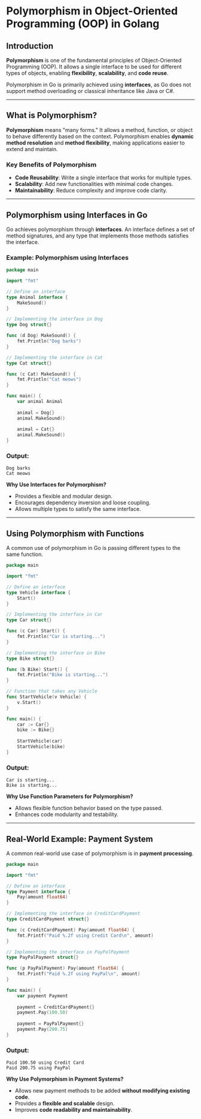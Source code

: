 # Polymorphism in Object-Oriented Programming (OOP) in Golang

## Introduction

**Polymorphism** is one of the fundamental principles of Object-Oriented Programming (OOP). It allows a single interface to be used for different types of objects, enabling **flexibility**, **scalability**, and **code reuse**.

Polymorphism in Go is primarily achieved using **interfaces**, as Go does not support method overloading or classical inheritance like Java or C#.

---

## **What is Polymorphism?**

**Polymorphism** means "many forms." It allows a method, function, or object to behave differently based on the context. Polymorphism enables **dynamic method resolution** and **method flexibility**, making applications easier to extend and maintain.

### **Key Benefits of Polymorphism**
- **Code Reusability**: Write a single interface that works for multiple types.
- **Scalability**: Add new functionalities with minimal code changes.
- **Maintainability**: Reduce complexity and improve code clarity.

---

## **Polymorphism using Interfaces in Go**

Go achieves polymorphism through **interfaces**. An interface defines a set of method signatures, and any type that implements those methods satisfies the interface.

### **Example: Polymorphism using Interfaces**

```go
package main

import "fmt"

// Define an interface
type Animal interface {
    MakeSound()
}

// Implementing the interface in Dog
type Dog struct{}

func (d Dog) MakeSound() {
    fmt.Println("Dog barks")
}

// Implementing the interface in Cat
type Cat struct{}

func (c Cat) MakeSound() {
    fmt.Println("Cat meows")
}

func main() {
    var animal Animal
    
    animal = Dog{}
    animal.MakeSound()
    
    animal = Cat{}
    animal.MakeSound()
}
```

### **Output:**
```
Dog barks
Cat meows
```

**Why Use Interfaces for Polymorphism?**
- Provides a flexible and modular design.
- Encourages dependency inversion and loose coupling.
- Allows multiple types to satisfy the same interface.

---

## **Using Polymorphism with Functions**

A common use of polymorphism in Go is passing different types to the same function.

```go
package main

import "fmt"

// Define an interface
type Vehicle interface {
    Start()
}

// Implementing the interface in Car
type Car struct{}

func (c Car) Start() {
    fmt.Println("Car is starting...")
}

// Implementing the interface in Bike
type Bike struct{}

func (b Bike) Start() {
    fmt.Println("Bike is starting...")
}

// Function that takes any Vehicle
func StartVehicle(v Vehicle) {
    v.Start()
}

func main() {
    car := Car{}
    bike := Bike{}
    
    StartVehicle(car)
    StartVehicle(bike)
}
```

### **Output:**
```
Car is starting...
Bike is starting...
```

**Why Use Function Parameters for Polymorphism?**
- Allows flexible function behavior based on the type passed.
- Enhances code modularity and testability.

---

## **Real-World Example: Payment System**

A common real-world use case of polymorphism is in **payment processing**.

```go
package main

import "fmt"

// Define an interface
type Payment interface {
    Pay(amount float64)
}

// Implementing the interface in CreditCardPayment
type CreditCardPayment struct{}

func (c CreditCardPayment) Pay(amount float64) {
    fmt.Printf("Paid %.2f using Credit Card\n", amount)
}

// Implementing the interface in PayPalPayment
type PayPalPayment struct{}

func (p PayPalPayment) Pay(amount float64) {
    fmt.Printf("Paid %.2f using PayPal\n", amount)
}

func main() {
    var payment Payment
    
    payment = CreditCardPayment{}
    payment.Pay(100.50)
    
    payment = PayPalPayment{}
    payment.Pay(200.75)
}
```

### **Output:**
```
Paid 100.50 using Credit Card
Paid 200.75 using PayPal
```

**Why Use Polymorphism in Payment Systems?**
- Allows new payment methods to be added **without modifying existing code**.
- Provides a **flexible and scalable** design.
- Improves **code readability and maintainability**.